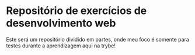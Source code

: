 # Repositório de exercícios de desenvolvimento web
Este será um repositório dividido em partes, onde meu foco é somente para testes durante a aprendizagem aqui na trybe!
